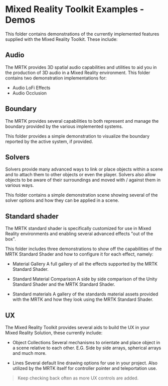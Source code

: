 # Mixed Reality Toolkit Examples - Demos

This folder contains demonstrations of the currently implemented features supplied with the Mixed Reality Toolkit.  These include:

## Audio

The MRTK provides 3D spatial audio capabilities and utilities to aid you in the production of 3D audio in a Mixed Reality environment.
This folder contains two demonstration implementations for:

* Audio LoFi Effects
* Audio Occlusion

## Boundary

The MRTK provides several capabilities to both represent and manage the boundary provided by the various implemented systems.

This folder provides a simple demonstration to visualize the boundary reported by the active system, if provided.

## Solvers

Solvers provide many advanced ways to link or place objects within a scene and to attach them to other objects or even the player.
Solvers also allow objects to be aware of their surroundings and moved with / against them in various ways.

This folder contains a simple demonstration scene showing several of the solver options and how they can be applied in a scene.

## Standard shader

The MRTK standard shader is specifically customized for use in Mixed Reality environments and enabling several advanced effects "out of the box".

This folder includes three demonstrations to show off the capabilities of the MRTK Standard Shader and how to configure it for each effect, namely:

* Material Gallery
A full gallery of all the effects supported by the MRTK Standard Shader.

* Standard Material Comparison
A side by side comparison of the Unity Standard Shader and the MRTK Standard Shader.

* Standard materials
A gallery of the standards material assets provided with the MRTK and how they look using the MRTK Standard Shader.

## UX

The Mixed Reality Toolkit provides several aids to build the UX in your Mixed Reality Solution, these currently include:

* Object Collections
Several mechanisms to orientate and place object in a scene relative to each other. E.G. Side by side arrays, spherical arrays and much more.

* Lines
Several default line drawing options for use in your project. Also utilized by the MRTK itself for controller pointer and teleportation use.

> Keep checking back often as more UX controls are added.
